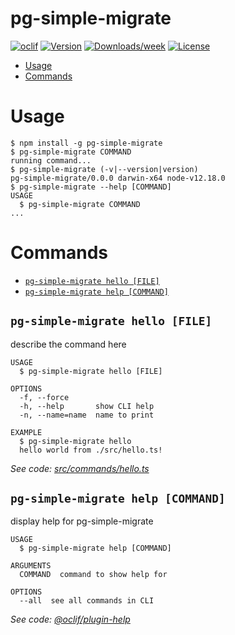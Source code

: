 pg-simple-migrate
=================



[![oclif](https://img.shields.io/badge/cli-oclif-brightgreen.svg)](https://oclif.io)
[![Version](https://img.shields.io/npm/v/pg-simple-migrate.svg)](https://npmjs.org/package/pg-simple-migrate)
[![Downloads/week](https://img.shields.io/npm/dw/pg-simple-migrate.svg)](https://npmjs.org/package/pg-simple-migrate)
[![License](https://img.shields.io/npm/l/pg-simple-migrate.svg)](https://github.com/https://gitlab.com/pangaea-holdings/pg-simple-migrate/pg-simple-migrate/blob/master/package.json)

<!-- toc -->
* [Usage](#usage)
* [Commands](#commands)
<!-- tocstop -->
# Usage
<!-- usage -->
```sh-session
$ npm install -g pg-simple-migrate
$ pg-simple-migrate COMMAND
running command...
$ pg-simple-migrate (-v|--version|version)
pg-simple-migrate/0.0.0 darwin-x64 node-v12.18.0
$ pg-simple-migrate --help [COMMAND]
USAGE
  $ pg-simple-migrate COMMAND
...
```
<!-- usagestop -->
# Commands
<!-- commands -->
* [`pg-simple-migrate hello [FILE]`](#pg-simple-migrate-hello-file)
* [`pg-simple-migrate help [COMMAND]`](#pg-simple-migrate-help-command)

## `pg-simple-migrate hello [FILE]`

describe the command here

```
USAGE
  $ pg-simple-migrate hello [FILE]

OPTIONS
  -f, --force
  -h, --help       show CLI help
  -n, --name=name  name to print

EXAMPLE
  $ pg-simple-migrate hello
  hello world from ./src/hello.ts!
```

_See code: [src/commands/hello.ts](https://gitlab.com/pangaea-holdings/pg-simple-migrate/pg-simple-migrate/blob/v0.0.0/src/commands/hello.ts)_

## `pg-simple-migrate help [COMMAND]`

display help for pg-simple-migrate

```
USAGE
  $ pg-simple-migrate help [COMMAND]

ARGUMENTS
  COMMAND  command to show help for

OPTIONS
  --all  see all commands in CLI
```

_See code: [@oclif/plugin-help](https://github.com/oclif/plugin-help/blob/v3.1.0/src/commands/help.ts)_
<!-- commandsstop -->
